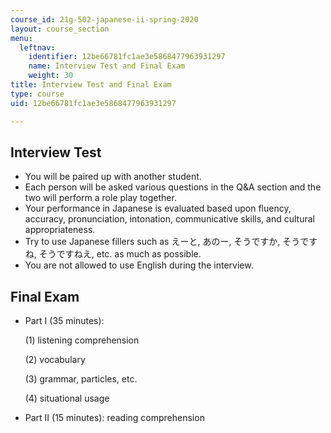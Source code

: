 ```yaml
---
course_id: 21g-502-japanese-ii-spring-2020
layout: course_section
menu:
  leftnav:
    identifier: 12be66781fc1ae3e5868477963931297
    name: Interview Test and Final Exam
    weight: 30
title: Interview Test and Final Exam
type: course
uid: 12be66781fc1ae3e5868477963931297

---
```


Interview Test
--------------

*   You will be paired up with another student.
*   Each person will be asked various questions in the Q&A section and the two will perform a role play together.
*   Your performance in Japanese is evaluated based upon fluency, accuracy, pronunciation, intonation, communicative skills, and cultural appropriateness.
*   Try to use Japanese fillers such as えーと, あのー, そうですか, そうですね, そうですねえ, etc. as much as possible.
*   You are not allowed to use English during the interview.

Final Exam
----------

*   Part I (35 minutes):

      (1) listening comprehension

      (2) vocabulary

      (3) grammar, particles, etc.

      (4) situational usage

*   Part II (15 minutes): reading comprehension
